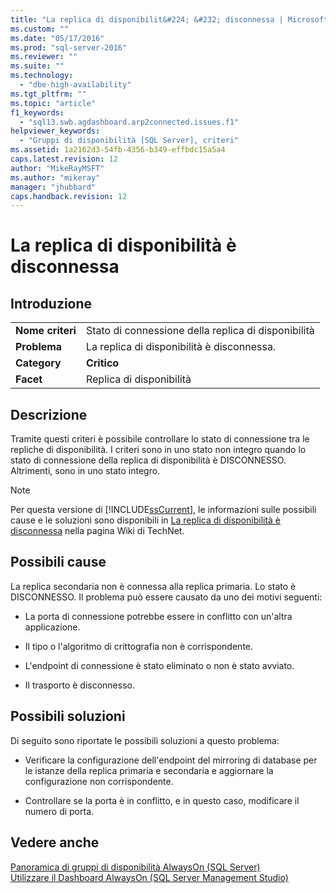 ```yaml
---
title: "La replica di disponibilit&#224; &#232; disconnessa | Microsoft Docs"
ms.custom: ""
ms.date: "05/17/2016"
ms.prod: "sql-server-2016"
ms.reviewer: ""
ms.suite: ""
ms.technology: 
  - "dbe-high-availability"
ms.tgt_pltfrm: ""
ms.topic: "article"
f1_keywords: 
  - "sql13.swb.agdashboard.arp2connected.issues.f1"
helpviewer_keywords: 
  - "Gruppi di disponibilità [SQL Server], criteri"
ms.assetid: 1a2162d3-54fb-4356-b349-effbdc15a5a4
caps.latest.revision: 12
author: "MikeRayMSFT"
ms.author: "mikeray"
manager: "jhubbard"
caps.handback.revision: 12
---
```

# La replica di disponibilit&#224; &#232; disconnessa
    
## Introduzione  
  
|||  
|-|-|  
|**Nome criteri**|Stato di connessione della replica di disponibilità|  
|**Problema**|La replica di disponibilità è disconnessa.|  
|**Category**|**Critico**|  
|**Facet**|Replica di disponibilità|  
  
## Descrizione  
 Tramite questi criteri è possibile controllare lo stato di connessione tra le repliche di disponibilità. I criteri sono in uno stato non integro quando lo stato di connessione della replica di disponibilità è DISCONNESSO. Altrimenti, sono in uno stato integro.  
  
> [!NOTE]  
>  Per questa versione di [!INCLUDE[ssCurrent](../../../includes/sscurrent-md.md)], le informazioni sulle possibili cause e le soluzioni sono disponibili in [La replica di disponibilità è disconnessa](http://go.microsoft.com/fwlink/p/?LinkId=220857) nella pagina Wiki di TechNet.  
  
## Possibili cause  
 La replica secondaria non è connessa alla replica primaria. Lo stato è DISCONNESSO. Il problema può essere causato da uno dei motivi seguenti:  
  
-   La porta di connessione potrebbe essere in conflitto con un'altra applicazione.  
  
-   Il tipo o l'algoritmo di crittografia non è corrispondente.  
  
-   L'endpoint di connessione è stato eliminato o non è stato avviato.  
  
-   Il trasporto è disconnesso.  
  
## Possibili soluzioni  
 Di seguito sono riportate le possibili soluzioni a questo problema:  
  
-   Verificare la configurazione dell'endpoint del mirroring di database per le istanze della replica primaria e secondaria e aggiornare la configurazione non corrispondente.  
  
-   Controllare se la porta è in conflitto, e in questo caso, modificare il numero di porta.  
  
## Vedere anche  
 [Panoramica di gruppi di disponibilità AlwaysOn &#40;SQL Server&#41;](../../../database-engine/availability-groups/windows/overview-of-always-on-availability-groups-sql-server.md)   
 [Utilizzare il Dashboard AlwaysOn &#40;SQL Server Management Studio&#41;](../../../database-engine/availability-groups/windows/use-the-always-on-dashboard-sql-server-management-studio.md)  
  
  